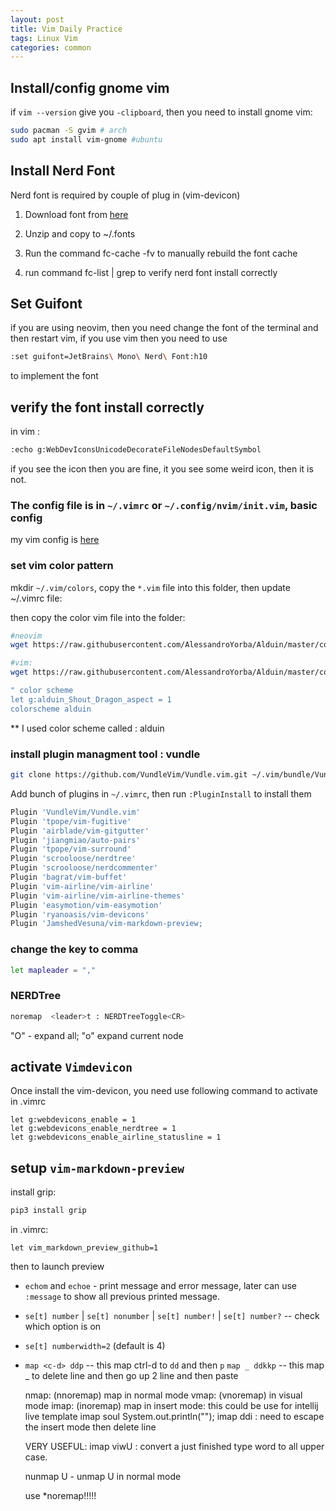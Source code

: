 ```yaml
---
layout: post
title: Vim Daily Practice
tags: Linux Vim
categories: common
---
```


## Install/config gnome vim

if `vim --version` give you `-clipboard`, then you need to install gnome vim:

~~~bash
sudo pacman -S gvim # arch
sudo apt install vim-gnome #ubuntu
~~~

## Install Nerd Font

Nerd font is required by couple of plug in (vim-devicon)

1. Download font from [here](https://www.nerdfonts.com/font-downloads)

2. Unzip and copy to ~/.fonts

3. Run the command fc-cache -fv to manually rebuild the font cache

4. run command fc-list | grep <fontName> to verify nerd font install correctly

## Set Guifont

if you are using neovim, then you need change the font of the terminal and then restart vim, if you use vim then you need to use 

~~~bash
:set guifont=JetBrains\ Mono\ Nerd\ Font:h10
~~~

to implement the font

## verify the font install correctly

in vim :

~~~bash
:echo g:WebDevIconsUnicodeDecorateFileNodesDefaultSymbol
~~~

if you see the icon then you are fine, it you see some weird icon, then it is not.


### The config file is in `~/.vimrc` or `~/.config/nvim/init.vim`, basic config

my vim config is [here](https://raw.githubusercontent.com/R0NGSH3N/r0ngsh3n-vim/main/nvim/init.vim)

### set vim color pattern

mkdir `~/.vim/colors`, copy the `*.vim` file into this folder, then update ~/.vimrc file:

then copy the color vim file into the folder:

~~~bash
#neovim
wget https://raw.githubusercontent.com/AlessandroYorba/Alduin/master/colors/alduin.vim -O ~/.config/nvim/colors/alduin.vim

#vim:
wget https://raw.githubusercontent.com/AlessandroYorba/Alduin/master/colors/alduin.vim -O ~/.vim/colors/alduin.vim
~~~

~~~bash
" color scheme
let g:alduin_Shout_Dragon_aspect = 1
colorscheme alduin
~~~

** I used color scheme called : alduin

### install plugin managment tool : vundle

~~~bash
git clone https://github.com/VundleVim/Vundle.vim.git ~/.vim/bundle/Vundle.vim
~~~

Add bunch of plugins in `~/.vimrc`, then run `:PluginInstall` to install them

~~~bash
Plugin 'VundleVim/Vundle.vim'
Plugin 'tpope/vim-fugitive' 
Plugin 'airblade/vim-gitgutter' 
Plugin 'jiangmiao/auto-pairs'                                                       
Plugin 'tpope/vim-surround'                                                         
Plugin 'scrooloose/nerdtree'                                                        
Plugin 'scrooloose/nerdcommenter'                                                   
Plugin 'bagrat/vim-buffet'
Plugin 'vim-airline/vim-airline'
Plugin 'vim-airline/vim-airline-themes'
Plugin 'easymotion/vim-easymotion'
Plugin 'ryanoasis/vim-devicons'
Plugin 'JamshedVesuna/vim-markdown-preview;
~~~

### change the <leader> key to comma

~~~bash
let mapleader = ","
~~~

### NERDTree

~~~bash
noremap  <leader>t : NERDTreeToggle<CR>
~~~

"O" - expand all; "o" expand current node

## activate `Vimdevicon`

  Once install the vim-devicon, you need use following command to activate in .vimrc

~~~vimscript
let g:webdevicons_enable = 1
let g:webdevicons_enable_nerdtree = 1                                               
let g:webdevicons_enable_airline_statusline = 1    
~~~

## setup `vim-markdown-preview`

install grip:

~~~bash
pip3 install grip
~~~

in .vimrc:

~~~vimscript
let vim_markdown_preview_github=1
~~~

then <c-p> to launch preview


- `echom` and `echoe` - print message and error message, later can use `:message` to show all previous printed message.

- `se[t] number` | `se[t] nonumber` | `se[t] number!` | `se[t] number?` -- check which option is on

- `se[t] numberwidth=2` (default is 4)

- `map <c-d> ddp` -- this map ctrl-d to `dd` and then `p`
  `map _ ddkkp` -- this map _ to delete line and then go up 2 line and then paste

   nmap: (nnoremap) map in normal mode
   vmap: (vnoremap) in visual mode
   imap: (inoremap) map in insert mode: this could be use for intellij live template
          imap soul System.out.println("");
          imap <c-d> <esc>ddi : need <esc> to escape the insert mode then delete line

    VERY USEFUL: imap <c-u> <esc>viwU : convert a just finished type word to all upper case.

   nunmap U - unmap U in normal mode

   use \*noremap!!!!!
